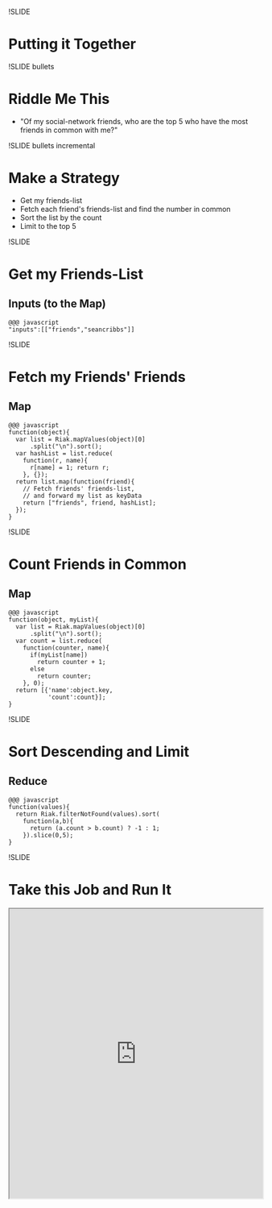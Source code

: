 !SLIDE
# Putting it Together

!SLIDE bullets
# Riddle Me This

* "Of my social-network friends, who are the top 5 who have the most
  friends in common with me?"

!SLIDE bullets incremental
# Make a Strategy

* Get my friends-list
* Fetch each friend's friends-list and find the number in common
* Sort the list by the count
* Limit to the top 5

!SLIDE
# Get my Friends-List
## **Inputs** (to the Map)

    @@@ javascript
    "inputs":[["friends","seancribbs"]]


!SLIDE
# Fetch my Friends' Friends
## **Map**

    @@@ javascript
    function(object){
      var list = Riak.mapValues(object)[0]
          .split("\n").sort();
      var hashList = list.reduce(
        function(r, name){
          r[name] = 1; return r;
        }, {});
      return list.map(function(friend){
        // Fetch friends' friends-list,
        // and forward my list as keyData
        return ["friends", friend, hashList];
      });
    }
    
!SLIDE
# Count Friends in Common
## **Map**

    @@@ javascript
    function(object, myList){
      var list = Riak.mapValues(object)[0]
          .split("\n").sort();
      var count = list.reduce(
        function(counter, name){
          if(myList[name])
            return counter + 1;
          else
            return counter;
        }, 0);
      return [{'name':object.key,
               'count':count}];
    }

!SLIDE
# Sort Descending and Limit
## **Reduce**

    @@@ javascript
    function(values){
      return Riak.filterNotFound(values).sort(
        function(a,b){
          return (a.count > b.count) ? -1 : 1;
        }).slice(0,5);
    }

!SLIDE
# Take this Job and Run It

<iframe
src="http://localhost:8098/riak/bbuzz/sql-to-mapred-example"
width="100%" height="575"></iframe>

